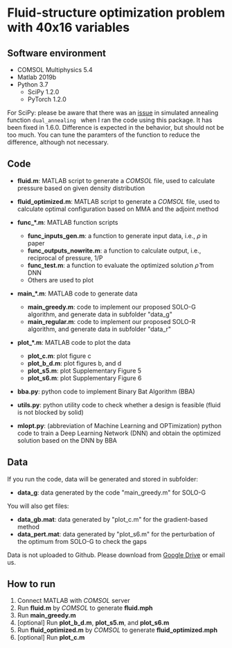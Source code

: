 # Fluid-structure optimization problem with 40x16 variables


## Software environment
* COMSOL Multiphysics 5.4
* Matlab 2019b
* Python 3.7
  * SciPy 1.2.0
  * PyTorch 1.2.0


For SciPy: please be aware that there was an [issue](https://github.com/scipy/scipy/issues/10892) in simulated annealing function `dual_annealing ` when I ran the code using this package. It has been fixed in 1.6.0. Difference is expected in the behavior, but should not be too much. You can tune the paramters of the function to reduce the difference, although not necessary.
## Code
* <strong>fluid.m</strong>: MATLAB script to generate a _COMSOL_ file, used to calculate pressure based on given density distribution
* <strong>fluid_optimized.m</strong>: MATLAB script to generate a _COMSOL_ file, used to calculate optimal configuration based on MMA and the adjoint method

* <strong>func_*.m</strong>: MATLAB function scripts
	* <strong>func_inputs_gen.m</strong>: a function to generate input data, i.e., $\rho$ in paper
	* <strong>func_outputs_nowrite.m</strong>: a function to calculate output, i.e., reciprocal of pressure, 1/P
	* <strong>func_test.m</strong>: a function to evaluate the optimized solution $\hat{\rho}$ from DNN
	* Others are used to plot
  
* <strong>main_*.m</strong>: MATLAB code to generate data
  	* <strong>main_greedy.m</strong>: code to implement our proposed SOLO-G algorithm, and generate data in subfolder "data_g"
	* <strong>main_regular.m</strong>: code to implement our proposed SOLO-R algorithm, and generate data in subfolder "data_r"

* <strong>plot_*.m</strong>: MATLAB code to plot the data
	* <strong>plot_c.m</strong>: plot figure c
	* <strong>plot_b_d.m</strong>: plot figures b, and d
	* <strong>plot_s5.m</strong>: plot Supplementary Figure 5
	* <strong>plot_s6.m</strong>: plot Supplementary Figure 6

  
* <strong>bba.py</strong>: python code to implement Binary Bat Algorithm (BBA)
  
* <strong>utils.py</strong>: python utility code to check whether a design is feasible (fluid is not blocked by solid)

* <strong>mlopt.py</strong>: (abbreviation of Machine Learning and OPTimization) python code to train a Deep Learning Network (DNN) and obtain the optimized solution based on the DNN by BBA

## Data
If you run the code, data will be generated and stored in subfolder:
* <strong>data_g</strong>: data generated by the code "main_greedy.m" for SOLO-G
  
You will also get files:
* <strong>data_gb.mat</strong>: data generated by "plot_c.m" for the gradient-based method
* <strong>data_pert.mat</strong>: data generated by "plot_s6.m" for the perturbation of the optimum from SOLO-G to check the gaps

Data is not uploaded to Github. Please download from [Google Drive](https://drive.google.com/drive/folders/1f6Xrd9e-RAUsh9vqIqUXbEw8F1_2Qg_5?usp=sharing) or email us.

## How to run
1. Connect MATLAB with _COMSOL_ server
2. Run __fluid.m__ by _COMSOL_ to generate __fluid.mph__
3. Run __main_greedy.m__
4. [optional] Run __plot_b_d.m__, __plot_s5.m__, and  __plot_s6.m__
5. Run __fluid_optimized.m__ by _COMSOL_ to generate __fluid_optimized.mph__
6. [optional] Run __plot_c.m__

